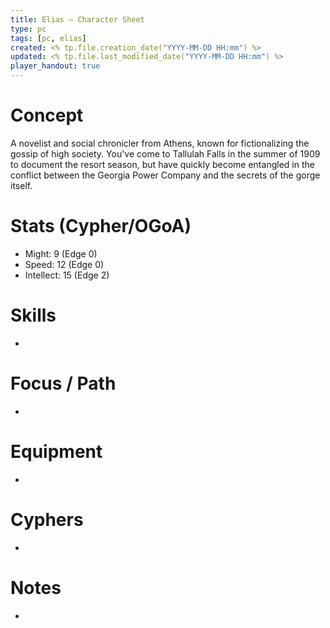 ```yaml
---
title: Elias — Character Sheet
type: pc
tags: [pc, elias]
created: <% tp.file.creation_date("YYYY-MM-DD HH:mm") %>
updated: <% tp.file.last_modified_date("YYYY-MM-DD HH:mm") %>
player_handout: true
---
```


# Concept
A novelist and social chronicler from Athens, known for fictionalizing the gossip of high society. You've come to Tallulah Falls in the summer of 1909 to document the resort season, but have quickly become entangled in the conflict between the Georgia Power Company and the secrets of the gorge itself.

# Stats (Cypher/OGoA)
- Might: 9 (Edge 0)
- Speed: 12 (Edge 0)
- Intellect: 15 (Edge 2)

# Skills
- 

# Focus / Path
- 

# Equipment
- 

# Cyphers
- 

# Notes
-
